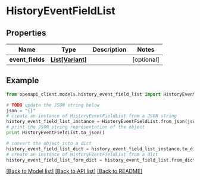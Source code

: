 # HistoryEventFieldList


## Properties
Name | Type | Description | Notes
------------ | ------------- | ------------- | -------------
**event_fields** | [**List[Variant]**](Variant.md) |  | [optional] 

## Example

```python
from openapi_client.models.history_event_field_list import HistoryEventFieldList

# TODO update the JSON string below
json = "{}"
# create an instance of HistoryEventFieldList from a JSON string
history_event_field_list_instance = HistoryEventFieldList.from_json(json)
# print the JSON string representation of the object
print HistoryEventFieldList.to_json()

# convert the object into a dict
history_event_field_list_dict = history_event_field_list_instance.to_dict()
# create an instance of HistoryEventFieldList from a dict
history_event_field_list_form_dict = history_event_field_list.from_dict(history_event_field_list_dict)
```
[[Back to Model list]](../README.md#documentation-for-models) [[Back to API list]](../README.md#documentation-for-api-endpoints) [[Back to README]](../README.md)


